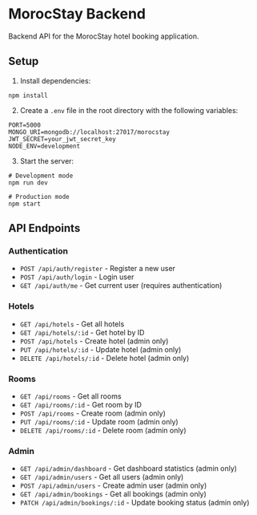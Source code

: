 
# MorocStay Backend

Backend API for the MorocStay hotel booking application.

## Setup

1. Install dependencies:
```
npm install
```

2. Create a `.env` file in the root directory with the following variables:
```
PORT=5000
MONGO_URI=mongodb://localhost:27017/morocstay
JWT_SECRET=your_jwt_secret_key
NODE_ENV=development
```

3. Start the server:
```
# Development mode
npm run dev

# Production mode
npm start
```

## API Endpoints

### Authentication
- `POST /api/auth/register` - Register a new user
- `POST /api/auth/login` - Login user
- `GET /api/auth/me` - Get current user (requires authentication)

### Hotels
- `GET /api/hotels` - Get all hotels
- `GET /api/hotels/:id` - Get hotel by ID
- `POST /api/hotels` - Create hotel (admin only)
- `PUT /api/hotels/:id` - Update hotel (admin only)
- `DELETE /api/hotels/:id` - Delete hotel (admin only)

### Rooms
- `GET /api/rooms` - Get all rooms
- `GET /api/rooms/:id` - Get room by ID
- `POST /api/rooms` - Create room (admin only)
- `PUT /api/rooms/:id` - Update room (admin only)
- `DELETE /api/rooms/:id` - Delete room (admin only)

### Admin
- `GET /api/admin/dashboard` - Get dashboard statistics (admin only)
- `GET /api/admin/users` - Get all users (admin only)
- `POST /api/admin/users` - Create admin user (admin only)
- `GET /api/admin/bookings` - Get all bookings (admin only)
- `PATCH /api/admin/bookings/:id` - Update booking status (admin only)
